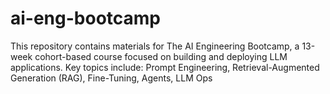 # ai-eng-bootcamp

This repository contains materials for The AI Engineering Bootcamp, a 13-week cohort-based course focused on building and deploying LLM applications. Key topics include: Prompt Engineering, Retrieval-Augmented Generation (RAG), Fine-Tuning, Agents, LLM Ops
